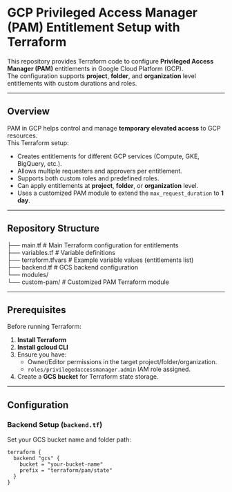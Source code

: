 # GCP Privileged Access Manager (PAM) Entitlement Setup with Terraform

This repository provides Terraform code to configure **Privileged Access Manager (PAM)** entitlements in Google Cloud Platform (GCP).  
The configuration supports **project**, **folder**, and **organization** level entitlements with custom durations and roles.

---

## Overview

PAM in GCP helps control and manage **temporary elevated access** to GCP resources.  
This Terraform setup:
- Creates entitlements for different GCP services (Compute, GKE, BigQuery, etc.).
- Allows multiple requesters and approvers per entitlement.
- Supports both custom roles and predefined roles.
- Can apply entitlements at **project**, **folder**, or **organization** level.
- Uses a customized PAM module to extend the `max_request_duration` to **1 day**.

---

## Repository Structure

├── main.tf # Main Terraform configuration for entitlements  
├── variables.tf # Variable definitions  
├── terraform.tfvars # Example variable values (entitlements list)  
├── backend.tf # GCS backend configuration  
└── modules/  
└── custom-pam/ # Customized PAM Terraform module  


---

## Prerequisites

Before running Terraform:
1. **Install Terraform**
2. **Install gcloud CLI**
3. Ensure you have:
   - Owner/Editor permissions in the target project/folder/organization.
   - `roles/privilegedaccessmanager.admin` IAM role assigned.
4. Create a **GCS bucket** for Terraform state storage.

---

## Configuration

### Backend Setup (`backend.tf`)
Set your GCS bucket name and folder path:
```hcl
terraform {
  backend "gcs" {
    bucket = "your-bucket-name"
    prefix = "terraform/pam/state"
  }
}
